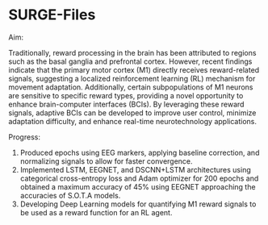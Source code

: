 # SURGE-Files

Aim:

Traditionally, reward processing in the brain has been attributed to regions such as the basal ganglia and prefrontal cortex.  However, recent findings indicate that the primary motor cortex (M1) directly receives reward-related signals, suggesting a localized reinforcement learning (RL) mechanism for movement adaptation. Additionally, certain subpopulations of M1 neurons are sensitive to specific reward types, providing a novel opportunity to enhance brain-computer interfaces (BCIs). By leveraging these reward signals, adaptive BCIs can be developed to improve user control, minimize adaptation difficulty, and enhance real-time neurotechnology applications. 


Progress:
1. Produced epochs using EEG markers, applying baseline correction, and normalizing signals to allow for faster convergence.
2. Implemented LSTM, EEGNET, and DSCNN+LSTM architectures using categorical cross-entropy loss and Adam optimizer for 200 epochs and obtained a maximum accuracy of 45% using EEGNET approaching the accuracies of S.O.T.A models.
3. Developing Deep Learning models for quantifying M1 reward signals to be used as a reward function for an RL agent.
